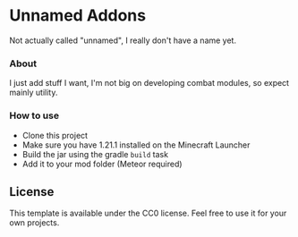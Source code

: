 # Unnamed Addons

Not actually called "unnamed", I really don't have a name yet.

### About

I just add stuff I want, I'm not big on developing combat modules, so expect mainly utility.

### How to use

- Clone this project
- Make sure you have 1.21.1 installed on the Minecraft Launcher
- Build the jar using the gradle `build` task
- Add it to your mod folder (Meteor required)

## License

This template is available under the CC0 license. Feel free to use it for your own projects.
